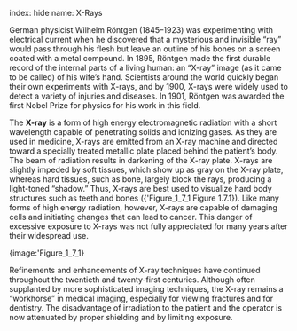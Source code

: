 index: hide
name: X-Rays

German physicist Wilhelm Röntgen (1845–1923) was experimenting with electrical current when he discovered that a mysterious and invisible “ray” would pass through his flesh but leave an outline of his bones on a screen coated with a metal compound. In 1895, Röntgen made the first durable record of the internal parts of a living human: an “X-ray” image (as it came to be called) of his wife’s hand. Scientists around the world quickly began their own experiments with X-rays, and by 1900, X-rays were widely used to detect a variety of injuries and diseases. In 1901, Röntgen was awarded the first Nobel Prize for physics for his work in this field.

The  **X-ray** is a form of high energy electromagnetic radiation with a short wavelength capable of penetrating solids and ionizing gases. As they are used in medicine, X-rays are emitted from an X-ray machine and directed toward a specially treated metallic plate placed behind the patient’s body. The beam of radiation results in darkening of the X-ray plate. X-rays are slightly impeded by soft tissues, which show up as gray on the X-ray plate, whereas hard tissues, such as bone, largely block the rays, producing a light-toned “shadow.” Thus, X-rays are best used to visualize hard body structures such as teeth and bones ({'Figure_1_7_1 Figure 1.7.1}). Like many forms of high energy radiation, however, X-rays are capable of damaging cells and initiating changes that can lead to cancer. This danger of excessive exposure to X-rays was not fully appreciated for many years after their widespread use.


{image:'Figure_1_7_1}
        

Refinements and enhancements of X-ray techniques have continued throughout the twentieth and twenty-first centuries. Although often supplanted by more sophisticated imaging techniques, the X-ray remains a “workhorse” in medical imaging, especially for viewing fractures and for dentistry. The disadvantage of irradiation to the patient and the operator is now attenuated by proper shielding and by limiting exposure.
